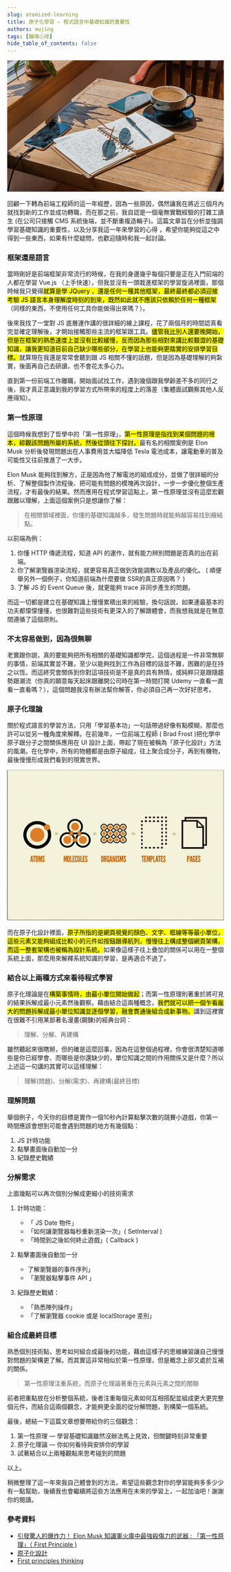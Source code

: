 ```yaml
---
slug: atomized-learning
title: 原子化學習 — 程式語言中基礎知識的重要性
authors: mujing
tags: [職場心得]
hide_table_of_contents: false
---
```


![Heading Image](/img/blog/working/atomized-learning-head.png)

回顧一下轉為前端工程師的這一年經歷，因為一些原因，偶然讓我在將近三個月內就找到新的工作並成功轉職，而在那之前，我自認是一個毫無實戰經驗的打雜工讀生 (在公司只接觸 CMS 系統後端，並不斷重複造輪子)。這篇文章旨在分析並強調學習基礎知識的重要性，以及分享我這一年來學習的心得 ，希望你能夠從這之中得到一些東西，如果有什麼疑問，也歡迎隨時和我一起討論。


### 框架還是語言
當時剛好是前端框架非常流行的時候，在我的身邊幾乎每個只要是正在入門前端的人都在學習 Vue.js （上手快速），但我並沒有一頭栽進框架的學習旋渦裡面，那個時候我只覺得<mark>就算是學 JQuery ，還是任何一種其他框架，最終最終都必須迎接考驗 JS 語言本身理解度時刻的到來，既然如此就不應該只依賴於任何一種框架</mark>（同樣的東西，不使用任何工具你能做得出來嗎？）。

後來我找了一堂對 JS 底層運作講的很詳細的線上課程，花了兩個月的時間認真看完並確定理解後，才開始接觸那些主流的框架跟工具。<mark>儘管我比別人還要晚開始，但是在框架的熟悉速度上並沒有比較緩慢，反而因為那些相對來講比較艱澀的基礎知識，讓我更知道目前自己缺少哪些部分，在學習上也能夠更踏實的安排學習目標。</mark>就算現在我還是常常會聽到跟 JS 相關不懂的話題，但是因為基礎理解的夠紮實，後面再自己去研讀，也不會花太多心力。

直到第一份前端工作離職，開始面試找工作，遇到幾個跟我學齡差不多的同行之後，我才真正意識到我的學習方式所帶來的程度上的落差（集體面試觀察其他人反應得知）。

<!--truncate-->

### 第一性原理
這個時候我想到了哲學中的「第一性原理」，<mark>第一性原理是指找到某個問題的根本，綜觀該問題所屬的系統，然後從頭往下探討。</mark>最有名的相關案例是 Elon Musk 分析後發現問題出在人事費用並大幅降低 Tesla 電池成本，讓電動車的普及可能性又往前推進了一大步。

Elon Musk 能夠找到解方，正是因為他了解電池的組成成分，並做了很詳細的分析、了解整個製作流程後、把可能有問題的模塊再次設計，一步一步優化整個生產流程，才有最後的結果。然而應用在程式學習這點上，第一性原理並沒有這麼宏觀跟難以理解，上面這個案例只是想讓你了解：

> 在相關領域裡面，你懂的基礎知識越多，發生問題時就能夠越容易找到癥結點。

以前端為例：

1. 你懂 HTTP 傳遞流程，知道 API 的運作，就有能力辨別問題是否真的出在前端。
2. 你了解瀏覽器渲染流程，就更容易真正做到效能調教以及產品的優化。 ( 順便舉另外一個例子，你知道前端為什麼要做 SSR的真正原因嗎？ )
3. 了解 JS 的 Event Queue 後，就更能夠 trace 非同步產生的問題。

而這一切都是建立在基礎知識上慢慢累積出來的經驗，換句話說，如果連最基本的功夫都懞懞懂懂，也很難對這些技術有更深入的了解跟體會，而我想我就是在無意間遵循了這個原則。


### 不太容易做到，因為很無聊
老實跟你說，真的要能夠把所有相關的基礎知識都學完，這個過程是一件非常無聊的事情，前端其實並不難，至少以能夠找到工作為目標的話並不難，困難的是在持之以恆。而這終究會關係到你對這項技術是不是真的具有熱情，或純粹只是跟隨趨勢跟潮流（你真的願意每天起床跟離開公司時在第一時間打開 Udemy 一直看一直看一直看嗎？），這個問題我沒有辦法幫你解答，你必須自己再一次好好思考。

### 原子化理論
關於程式語言的學習方法，只用「學習基本功」一句話帶過好像有點模糊，那麼也許可以從另一種角度來解釋。在前幾年，一位前端工程師 ( Brad Frost )把化學中原子跟分子之間關係應用在 UI 設計上面，帶起了現在被稱為「原子化設計」方法的風潮。在化學中，所有的物體都是由原子組成，往上聚合成分子，再到有機物，最後慢慢形成我們看到的現實世界。


![Heading Image](/img/blog/working/atomized-learning-design.png)

而在原子化設計裡面，<mark>原子所指的是網頁視覺的顏色、文字、框線等等最小單位，這些元素又能夠組成比較小的元件如按鈕跟導航列，慢慢往上構成整個網頁架構，而這一整套架構也被稱為設計系統。</mark>如果像這樣子往上疊加的關係可以用在一整個系統上面，那麼用來解釋系統知識的學習，是再適合不過了。

### 結合以上兩種方式來看待程式學習
原子化理論是在<mark>構築事情時，由最小單位開始做起</mark>；而第一性原理則著重於將可見的結果拆解成最小元素然後觀察。藉由結合這兩種概念，<mark>我們就可以把一個乍看龐大的問題拆解成最小單位知識並逐個學習，融會貫通後組合成新事物。</mark>講到這裡實在很難不引用某部著名漫畫(鋼鍊)的經典台詞：

> 理解、分解、再建構

雖然聽起來很瞎掰，但的確是這麼回事，因為在這整個過程裡，你會很清楚知道哪些是你已經學會、而哪些是你還缺少的，單位知識之間的作用關係又是什麼？所以上述這一句講的其實可以這樣理解：

> 理解(問題)、分解(需求)、再建構(最終目標)

### 理解問題
舉個例子，今天你的目標是實作一個10秒內計算點擊次數的競賽小遊戲，你第一時間應該會想到可能會遇到問題的地方有幾個點：

1. JS 計時功能
2. 點擊畫面後自動加一分
3. 紀錄歷史戰績

### 分解需求
上面幾點可以再次個別分解成更細小的技術需求

1. 計時功能：
   - 「 JS Date 物件」
   - 「如何讓瀏覽器每秒重新渲染一次」( SetInterval )
   - 「時間到之後如何終止遊戲」( Callback )

2. 點擊畫面後自動加一分

   - 了解瀏覽器的事件序列」
   - 「瀏覽器點擊事件 API 」

3. 紀錄歷史戰績：

   - 「熟悉陣列操作」
   - 「了解瀏覽器 cookie 或是 localStorage 差別」


### 組合成最終目標
熟悉個別技術點，思考如何組合成最後的功能，藉由這樣子的思維練習讓自己慢慢對問題的架構更了解。而其實這非常相似於第一性原理，但是概念上卻又處於互補的關係。

> 第一性原理注重系統，而原子化理論著重在元素與元素之間的關聯

前者把重點放在分析整個系統，後者注重每個元素如何互相搭配並組成更大更完整個元件，而結合這兩個觀念，才能夠更全面的從分解問題，到構築一個系統。

最後，總結一下這篇文章想要帶給你的三個觀念：

1. 第一性原理 — 學習基礎知識雖然沒辦法馬上見效，但關鍵時刻非常重要
2. 原子化理論 — 你如何看待與安排你的學習
3. 試著結合以上兩種觀點來思考碰到的問題
  
以上。

稍微整理了這一年來我自己體會到的方法，希望這些觀念對你的學習能夠多多少少有一點幫助，後續我也會繼續將這些方法應用在未來的學習上，一起加油吧！謝謝你的閱讀。



### 參考資料

- [引發驚人的爆炸力！ Elon Musk 知識軍火庫中最強殺傷力的武器 : 「第一性原理」（ First Principle )](https://medium.com/gurugurugo/%E5%BC%95%E7%99%BC%E9%A9%9A%E4%BA%BA%E7%9A%84%E7%88%86%E7%82%B8%E5%8A%9B-%E9%8B%BC%E9%90%B5%E4%BA%BA-elon-musk-%E7%9F%A5%E8%AD%98%E8%BB%8D%E7%81%AB%E5%BA%AB%E4%B8%AD%E6%9C%80%E5%BC%B7%E6%AE%BA%E5%82%B7%E5%8A%9B%E7%9A%84%E6%AD%A6%E5%99%A8-%E7%AC%AC%E4%B8%80%E6%80%A7%E5%8E%9F%E7%90%86-first-principle-80de738799ce)
- [原子化設計](https://www.uisdc.com/atomic-design-theory)
- [First principles thinking](https://jamesclear.com/first-principles)